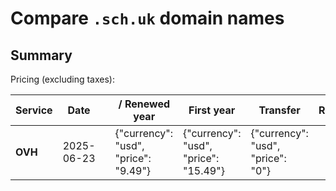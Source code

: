 # Compare `.sch.uk` domain names

## Summary

Pricing (excluding taxes):

| Service | Date |  | / Renewed year | First year | Transfer | Restoration |
|--|--|--|--|--|--|--|
| **OVH** | 2025-06-23 |  | {"currency": "usd", "price": "9.49"} | {"currency": "usd", "price": "15.49"} | {"currency": "usd", "price": "0"} |  |
